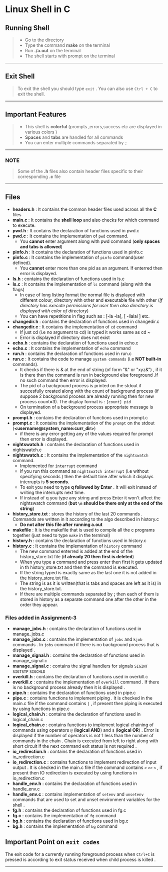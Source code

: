 # Linux Shell in C 
## Running Shell
> - Go to the directory
> - Type the command **make** on the terminal
> - Run **./a.out** on the terminal
> - The shell starts with prompt on the terminal
---
## Exit Shell
> To exit the shell you should type `exit` . You can also use `Ctrl + C` to exit the shell.
---
## Important Features
> - This shell is **colorful** (prompts ,errors,success etc are displayed in various colors )
> - **Spaces** and **tabs** are handled for all commands
> - You can enter multiple commands separated by `;`
---
### NOTE 
> Some of the **.h** files also contain header files specific to their corresponding **.c** file
---
## Files

- **headers.h** : It contains the common header files used across all the **C** files
- **main.c** : It contains the **shell loop** and also checks for which command to execute.
- **pwd.h** : It contains the declaration of functions used in pwd.c
- **pwd.c** : It contains the implementation of `pwd` command.
    * You **cannot** enter argument along with pwd command (**only spaces and tabs is allowed**)
- **pinfo.h** : It contains the declaration of functions used in pinfo.c
- **pinfo.c** : It contains the implementation of `pinfo` command(user defined).
    * You **cannot** enter more than one pid as an argument. If enterred then error is displayed.
- **ls.h** : contains the declaration of functions used in ls.c
- **ls.c** : It contains the implementation of `ls` command (along with the flags)
    * In case of long listing format the normal file is displayed with different colour, directory with other and executable file with other (*If directory has execute permissions for user then also directory is displayed with color of directory*)
    * You can have repetitions  in flag such as : [-la -la], [ -llalal ] etc.
- **changedir.h** : contains the declaration of functions used in changedir.c
- **changedir.c** : It contains the implementation of `cd` command
    *  If just cd (i.e no argument to cd) is typed it works same as cd ~ 
    *  Error is displayed if directory does not exist
- **echo.h** : contains the declaration of functions used in echo.c
- **echo.c** : It contains the implementation of `echo` command
- **run.h** : contains the declaration of functions used in run.c
- **run.c** : It contains the code to manage `system commands` (i.e **NOT built-in** commands). 
    * It checks if there is & at the end of string (of form "&" or "xyz&") , if it is there then the command is run in background else foreground .If no such command then error is displayed.
    * The pid of a background process is printed on the stdout if succesfully created along with the count of background process (if suppose 2 background process are already running then for new process count=3). The display format is : `[count] pid`
    * On termination of a background process appropriate message is displayed.
- **prompt.h** : contains the declaration of functions used in prompt.c
- **prompt.c** : It contains the implementation of the `prompt` on the stdout (**<username@system_name:curr_dir>**)
    * if there is any error getting any of the values required for prompt then error is displayed.
- **nightswatch.h** : contains the declaration of functions used in nightswatch.c
- **nightswatch.c** : It contains the implementation of the `nightswatch` command.
    * Implemented for `interrupt` command
    * If you run this command as `nightswatch interrupt` (i.e without specifying seconds ) then the default time after which it displays interrupts is **5 seconds**.
    * To exit you need to type **q followed by Enter** . It will exit instead of writing the interrupts next time.
    * If instead of q you type any string and press Enter it won't affect the nightswatch command (**but `\n` should be there only at the end of the string**)
- **history_store.txt** : stores the history of the last 20 commands . Commands are written in it according to the algo described in history.c
    * **Do not alter this file after running a.out**
- **makefile** : It is the makefile that is used to compile all the c programs together (just need to type `make` in the terminal)
- **history.h** : contains the declaration of functions used in history.c
- **history.c** : It contains the implementation of `history` command
    * The new command enterred is added at the end of the history_store.txt file (**if already 20 then first is deleted**)
    * When you type a command and press enter then first it gets updated in th history_store.txt and then the command is executed.
    * If the string typed is exactly same as the last one it is not added in the history_store.txt file. 
    * The string is as it is written(that is tabs and spaces are left as it is) in the history_store.txt.
    * If there are multiple commands separated by **;** then each of them is stored in history as a separate command one after the other in the order they appear.

### Files added in Assignment-3
- **manage_jobs.h** : contains the declaration of functions used in manage_jobs.c
- **manage_jobs.c** : contains the implementation of `jobs` and `kjob` commands . In `jobs` command if there is no background process that is displayed . 
- **manage_signal.h** : contains the declaration of functions used in manage_signal.c
- **manage_signal.c** : contains the signal handlers for signals `SIGINT` `SIGTSTP` `SIGCHLD`
- **overkill.h** : contains the declaration of functions used in overkill.c
- **overkill.c** : contains the implementation of `overkill` command . If there is no background process already then it is displayed .
- **pipe.h** : contains the declaration of functions used in pipe.c
- **pipe.c** : contains functions to implement piping . It is checked in the main.c file if the command contains `|` , if present then piping is executed by using functions in pipe.c
- **logical_chain.h** : contains the declaration of functions used in logical_chain.c
- **logical_chain.c** : contains functions to implement logical chaining of commands using operators `@`  (**logical AND**) and `$` (**logical OR**) . Error is displayed if the number of operators is not 1 less than the number of commands in the chain . Chain is executed from left to right along with short circuit if the next command exit status is not required .
- **io_redirection.h** : contains the declaration of functions used in io_redirection.c
- **io_redirection.c** : contains functions to implement redirection of input output . It is checked in the main.c file if the command contains `>` `>>` `<` , if present then IO redirection is executed by using functions in io_redirection.c
- **handle_env.h** : contains the declaration of functions used in handle_env.c
- **handle_env.c** : contains implementation of `setenv` and `unsetenv` commands that are used to set and unset environment variables for the shell .
- **fg.h** : contains the declaration of functions used in fg.c
- **fg.c** : contains the implementation of `fg` command
- **bg.h** : contains the declaration of functions used in bg.c
- **bg.h** : contains the implementation of `bg` command 

## Important Point on `exit codes`

The exit code for a currently running foreground process when `Ctrl+C` is pressed is according to exit status received when child process is killed .

---
